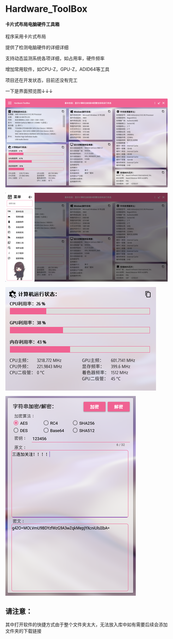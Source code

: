 # Hardware_ToolBox

#### 卡片式布局电脑硬件工具箱

程序采用卡片式布局

提供了检测电脑硬件的详细详细

支持动态监测系统各项详细，如占用率，硬件频率

增加常用软件，如CPU-Z，GPU-Z，ADID64等工具

项目还在开发状态，目前还没有完工

一下是界面预览图↓↓↓

![Snipaste_2021-07-03_13-03-40](图片/Snipaste_2021-07-23_13-05-29.png)

![Snipaste_2021-07-03_13-03-40](图片/船体菜单.png)

![Snipaste_2021-07-03_13-03-40](图片/检测信息.png)

![Snipaste_2021-07-03_13-03-40](图片/三连.png)

## 请注意：

其中打开软件的快捷方式由于整个文件夹太大，无法放入库中如有需要后续会添加文件夹的下载链接
